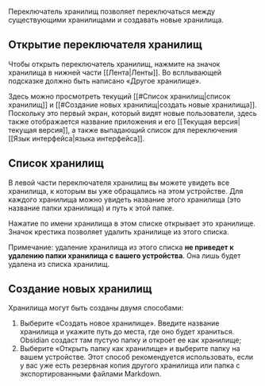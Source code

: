 Переключатель хранилищ позволяет переключаться между существующими хранилищами и создавать новые хранилища.

## Открытие переключателя хранилищ

Чтобы открыть переключатель хранилищ, нажмите на значок хранилища в нижней части [[Лента|Ленты]]. Во всплывающей подсказке должно быть написано «Другое хранилище».

Здесь можно просмотреть текущий [[#Список хранилищ|список хранилищ]] и [[#Создание новых хранилищ|создать новые хранилища]]. Поскольку это первый экран, который видят новые пользователи, здесь также отображается название приложения и его [[Текущая версия|текущая версия]], а также выпадающий список для переключения [[Язык интерфейса|языка интерфейса]].

## Список хранилищ

В левой части переключателя хранилищ вы можете увидеть все хранилища, к которым вы уже обращались на этом устройстве. Для каждого хранилища можно увидеть название этого хранилища (это название папки хранилища) и путь к этой папке.

Нажатие по имени хранилища в этом списке открывает это хранилище. Значок крестика позволяет удалить хранилище из этого списка.

Примечание: удаление хранилища из этого списка **не приведет к удалению папки хранилища с вашего устройства**. Она лишь будет удалена из списка хранилищ.

## Создание новых хранилищ

Хранилища могут быть созданы двумя способами:

1. Выберите «Создать новое хранилище». Введите название хранилища и укажите путь до места, где оно будет храниться. Obsidian создаст там пустую папку и откроет ее как хранилище;
2. Выберите «Открыть папку как хранилище» и выберите папку на вашем устройстве. Этот способ рекомендуется использовать, если у вас уже есть резервная копия другого хранилища или папка с экспортированными файлами Markdown.